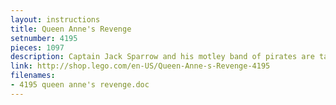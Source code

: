 ```yaml
---
layout: instructions
title: Queen Anne's Revenge
setnumber: 4195
pieces: 1097
description: Captain Jack Sparrow and his motley band of pirates are taking control of the Queen Anne’s Revenge! It’s mayhem and mutiny as they seize the ship from Angelica and her zombie crew. If they only knew that Blackbeard, the pirate all pirates fear, is watching and waiting in the captain’s quarters. This time Jack has gone too far!
link: http://shop.lego.com/en-US/Queen-Anne-s-Revenge-4195
filenames: 
- 4195 queen anne's revenge.doc
---
```


